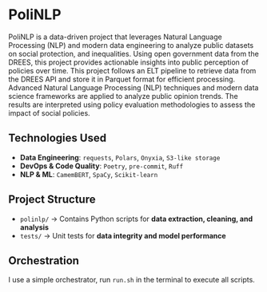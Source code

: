 # PoliNLP 

PoliNLP is a data-driven project that leverages Natural Language Processing (NLP) and modern data engineering to analyze public datasets on social protection, and inequalities. Using open government data from the DREES, this project provides actionable insights into public perception of policies over time.
This project follows an ELT pipeline to retrieve data from the DREES API and store it in Parquet format for efficient processing. Advanced Natural Language Processing (NLP) techniques and modern data science frameworks are applied to analyze public opinion trends. The results are interpreted using policy evaluation methodologies to assess the impact of social policies.

## Technologies Used 

- **Data Engineering**: `requests`, `Polars`, `Onyxia`, `S3-like storage`  
- **DevOps & Code Quality**: `Poetry`, `pre-commit`, `Ruff`  
- **NLP & ML**: `CamemBERT`, `SpaCy`, `Scikit-learn`  

## Project Structure  

- `polinlp/` → Contains Python scripts for **data extraction, cleaning, and analysis**  
- `tests/` → Unit tests for **data integrity and model performance**  


## Orchestration 

I use a simple orchestrator, run `run.sh` in the terminal to execute all scripts. 
